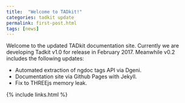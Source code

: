 ```yaml
---
title:  "Welcome to TADkit!"
categories: tadkit update
permalink: first-post.html
tags: [news]
---
```



Welcome to the updated TADkit documentation site.
Currently we are developing Tadkit v1.0 for release in February 2017.
Meanwhile v0.2 includes the following updates:

- Automated extraction of ngdoc tags API via Dgeni.
- Documentation site via Github Pages with Jekyll.
- Fix to THREEjs memory leak.

{% include links.html %}
